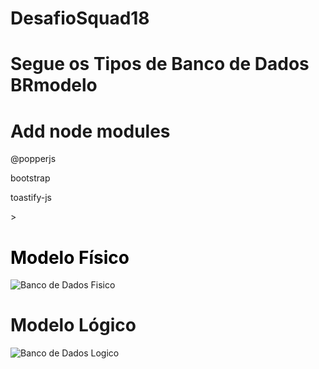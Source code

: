 # DesafioSquad18

<div><h1>Segue os Tipos de Banco de Dados BRmodelo</h1></div>
<h1>Add node modules</h1>
<p>@popperjs</p>
<p>bootstrap</p>
<p>toastify-js</p>>

<div><h1 style="color:#000">Modelo Físico</h1></div>

![Banco de Dados Fisico](https://github.com/Squad18Recode/DesafioSquad18/assets/141359733/15913f64-9cf1-444b-9acb-1f33a8306ff9)

<div><h1>Modelo Lógico</h1></div>

![Banco de Dados Logico](https://github.com/Squad18Recode/DesafioSquad18/assets/141359733/7f67abe7-de36-437c-bcf8-7d40cb04a280)


